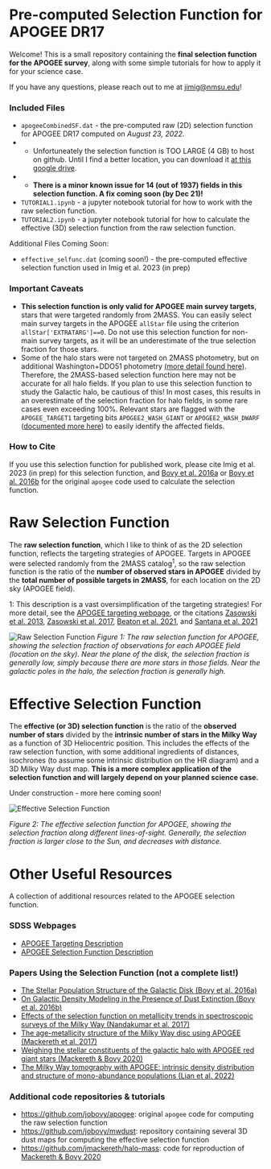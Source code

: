 # Pre-computed Selection Function for APOGEE DR17

Welcome! This is a small repository containing the **final selection function for the APOGEE survey**, along with some simple tutorials for how to apply it for your science case. 

If you have any questions, please reach out to me at [jimig@nmsu.edu](mailto:jimig@nmsu.edu)!


### Included Files
- `apogeeCombinedSF.dat` - the pre-computed raw (2D) selection function for APOGEE DR17 computed on *August 23, 2022*.
- - Unfortuneately the selection function is TOO LARGE (4 GB) to host on github. Until I find a better location, you can download it [at this google drive](https://drive.google.com/drive/folders/1n-Twev-qElrCmVsKu5_OUMyS3j9_d0nV?usp=share_link).
- - **There is a minor known issue for 14 (out of 1937) fields in this selection function. A fix coming soon (by Dec 21)!**
- `TUTORIAL1.ipynb` - a jupyter notebook tutorial for how to work with the raw selection function.
- `TUTORIAL2.ipynb` - a jupyter notebook tutorial for how to calculate the effective (3D) selection function from the raw selection function.

Additional Files Coming Soon: 

- `effective_selfunc.dat` (coming soon!) - the pre-computed effective selection function used in Imig et al. 2023 (in prep)


### Important Caveats
- **This selection function is only valid for APOGEE main survey targets**, stars that were targeted randomly from 2MASS. You can easily select main survey targets in the APOGEE `allStar` file using the criterion `allStar['EXTRATARG']==0`. Do not use this selection function for non-main survey targets, as it will be an underestimate of the true selection fraction for those stars.
- Some of the halo stars were not targeted on 2MASS photometry, but on additional Washington+DDO51 photometry [(more detail found here)](https://www.sdss4.org/dr17/irspec/targets/). Therefore, the 2MASS-based selection function here may not be accurate for all halo fields. If you plan to use this selection function to study the Galactic halo, be cautious of this! In most cases, this results in an overestimate of the selection fraction for halo fields, in some rare cases even exceeding 100%. Relevant stars are flagged with the `APOGEE_TARGET1` targeting bits `APOGEE2_WASH_GIANT` or `APOGEE2_WASH_DWARF` ([documented more here](https://www.sdss4.org/dr17/irspec/apogee-bitmasks/#APOGEE2_TARGET1:APOGEE2targetingbitmask(1of3))) to easily identify the affected fields.


### How to Cite

If you use this selection function for published work, please cite Imig et al. 2023 (in prep) for this selection function, and [Bovy et al. 2016a](https://ui.adsabs.harvard.edu/abs/2016ApJ...823...30B/abstract) or [Bovy et al. 2016b](https://ui.adsabs.harvard.edu/abs/2016ApJ...818..130B/abstract) for the original `apogee` code used to calculate the selection function.

# Raw Selection Function

The **raw selection function**, which I like to think of as the 2D selection function, reflects the targeting strategies of APOGEE. Targets in APOGEE were selected randomly from the 2MASS catalog<sup>1</sup>, so the raw selection function is the ratio of the **number of observed stars in APOGEE** divided by the **total number of possible targets in 2MASS**, for each location on the 2D sky (APOGEE field).

1: This description is a vast oversimplification of the targeting strategies! For more detail, see the [APOGEE targeting webpage](https://www.sdss.org/dr17/irspec/targets/), or the citations [Zasowski et al. 2013](https://ui.adsabs.harvard.edu/abs/2013AJ....146...81Z/abstract), [Zasowski et al. 2017](https://ui.adsabs.harvard.edu/abs/2017AJ....154..198Z/abstract), [Beaton et al. 2021](https://ui.adsabs.harvard.edu/abs/2021AJ....162..302B/abstract), and [Santana et al. 2021](https://ui.adsabs.harvard.edu/abs/2021AJ....162..303S/abstract)

![Raw Selection Function](https://i.imgur.com/mrVAqCR.png)
*Figure 1: The raw selection function for APOGEE, showing the selection fraction of observations for each APOGEE field (location on the sky). Near the plane of the disk, the selection fraction is generally low, simply because there are more stars in those fields. Near the galactic poles in the halo, the selection fraction is generally high.*

# Effective Selection Function

The **effective (or 3D) selection function** is the ratio of the **observed number of stars** divided by the **intrinsic number of stars in the Milky Way** as a function of 3D Heliocentric position. This includes the effects of the raw selection function, with some additional ingredients of distances, isochrones (to assume some intrinsic distribution on the HR diagram) and a 3D Milky Way dust map. **This is a more complex application of the selection function and will largely depend on your planned science case.**

Under construction - more here coming soon!

![Effective Selection Function](https://i.imgur.com/fhIBdqG.png)

*Figure 2: The effective selection function for APOGEE, showing the selection fraction along different lines-of-sight. Generally, the selection fraction is larger close to the Sun, and decreases with distance.*

# Other Useful Resources

A collection of additional resources related to the APOGEE selection function.

### SDSS Webpages
- [APOGEE Targeting Description](https://www.sdss.org/dr17/irspec/targets/)
- [APOGEE Selection Function Description](https://www.sdss4.org/dr17/irspec/targets/selection-biases/)

### Papers Using the Selection Function (not a complete list!)
- [The Stellar Population Structure of the Galactic Disk (Bovy et al. 2016a)](https://ui.adsabs.harvard.edu/abs/2016ApJ...823...30B/abstract)
- [On Galactic Density Modeling in the Presence of Dust Extinction (Bovy et al. 2016b)](https://ui.adsabs.harvard.edu/abs/2016ApJ...818..130B/abstract)
- [Effects of the selection function on metallicity trends in spectroscopic surveys of the Milky Way (Nandakumar et al. 2017)](https://ui.adsabs.harvard.edu/abs/2017A%26A...606A..97N/abstract)
- [The age-metallicity structure of the Milky Way disc using APOGEE (Mackereth et al. 2017)](https://ui.adsabs.harvard.edu/abs/2017MNRAS.471.3057M/abstract)
- [Weighing the stellar constituents of the galactic halo with APOGEE red giant stars (Mackereth & Bovy 2020)](https://ui.adsabs.harvard.edu/abs/2020MNRAS.492.3631M/abstract)
- [The Milky Way tomography with APOGEE: intrinsic density distribution and structure of mono-abundance populations (Lian et al. 2022)](https://ui.adsabs.harvard.edu/abs/2022MNRAS.513.4130L/abstract)

### Additional code repositories & tutorials
- https://github.com/jobovy/apogee: original `apogee` code for computing the raw selection function
- https://github.com/jobovy/mwdust: repository containing several 3D dust maps for computing the effective selection function
- https://github.com/jmackereth/halo-mass: code for reproduction of [Mackereth & Bovy 2020](https://ui.adsabs.harvard.edu/abs/2020MNRAS.492.3631M/abstract)
